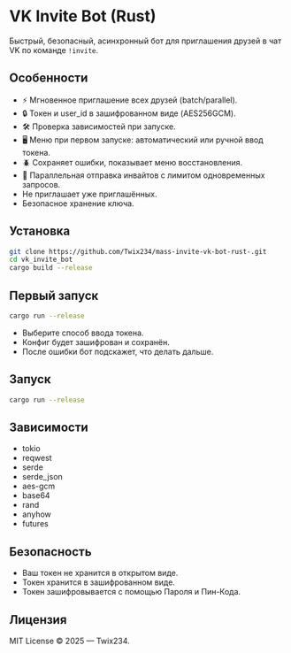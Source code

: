 # VK Invite Bot (Rust)

Быстрый, безопасный, асинхронный бот для приглашения друзей в чат VK по команде `!invite`.

## Особенности

- ⚡ Мгновенное приглашение всех друзей (batch/parallel).
- 🔒 Токен и user_id в зашифрованном виде (AES256GCM).
- 🛠️ Проверка зависимостей при запуске.
- 🖥️ Меню при первом запуске: автоматический или ручной ввод токена.
- 🪲 Сохраняет ошибки, показывает меню восстановления.
- 🚀 Параллельная отправка инвайтов с лимитом одновременных запросов.
- Не приглашает уже приглашённых.
- Безопасное хранение ключа.

## Установка

```sh
git clone https://github.com/Twix234/mass-invite-vk-bot-rust-.git
cd vk_invite_bot
cargo build --release
```

## Первый запуск

```sh
cargo run --release
```

- Выберите способ ввода токена.
- Конфиг будет зашифрован и сохранён.
- После ошибки бот подскажет, что делать дальше.

## Запуск

```sh
cargo run --release
```

## Зависимости

- tokio
- reqwest
- serde
- serde_json
- aes-gcm
- base64
- rand
- anyhow
- futures

## Безопасность

- Ваш токен не хранится в открытом виде.
- Токен хранится в зашифрованном виде.
- Токен зашифровывается с помощью Пароля и Пин-Кода.

## Лицензия
MIT License © 2025 — Twix234.
